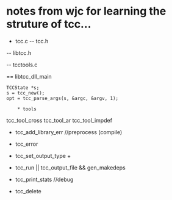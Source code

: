 # notes from wjc for learning the struture of tcc...

- tcc.c
-- tcc.h

-- libtcc.h

-- tcctools.c

== libtcc_dll_main

    TCCState *s;
    s = tcc_new();
    opt = tcc_parse_args(s, &argc, &argv, 1);

		* tools
tcc_tool_cross
tcc_tool_ar
tcc_tool_impdef

* tcc_add_library_err //preprocess (compile)

* tcc_error
 
* tcc_set_output_type +
* tcc_run  || tcc_output_file && gen_makedeps

* tcc_print_stats //debug

*	tcc_delete

